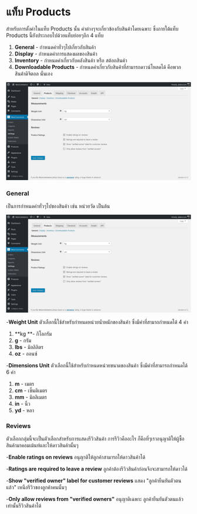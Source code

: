 # แท็บ Products

สำหรับการตั้งค่าในแท็บ Products นั้น ค่าต่างๆจะเกี่ยวข้องกับสินค้าโดยเฉพาะ ซึ่งภายใต้แท็บ Products นี้ยังประกอบไปด้วยแท็บย่อยๆอีก 4 แท็บ

1. **General** - กำหนดค่าทั่วๆไปเกี่ยวกับสินค้า
2. **Display** - กำหนดค่าการแสดงผลของสินค้า
3. **Inventory** - กำหนดค่าเกี่ยวกับคลังสินค้า หรือ สต้อกสินค้า
4. **Downloadable Products** - กำหนดค่าเกี่ยวกับสินค้าที่สามารถดาวน์โหลดได้ คือพวกสินค้าดิจิตอล นั่นเอง

![](/assets/2017-01-30_16-31-06.jpg)

### General

เป็นการกำหนดค่าทั่วๆไปของสินค้า เช่น หน่วยวัด เป็นต้น

![](/assets/2017-01-30_16-31-06.jpg)

-**Weight Unit** ตัวเลือกนี้ใช้สำหรับกำหนดหน่วยน้ำหนักของสินค้า ซึ่งมีค่าที่สามาถกำหนดได้ 4 ค่า

1. **kg **- กิโลกรัม
2. **g** - กรัม
3. **lbs** - มิลลิลิตร
4. **oz** - ออนซ์

-**Dimensions Unit** ตัวเลือกนี้ใช้สำหรับกำหนดหน่วยขนาดของสินค้า ซึ่งมีค่าที่สามารถกำหนดได้ 6 ค่า

1. **m** - เมตร
2. **cm** - เซ็นติเมตร
3. **mm** - มิลลิเมตร
4. **in** - นิ้ว
5. **yd** - หลา

### Reviews

ตัวเลือกกลุ่มนี้จะเป็นตัวเลือกสำหรับการแสดงรีวิวสินค้า การรีวิวคืออะไร ก็คือที่ๆเราอนุญาติให้ผู้ซื้อสินค้ามาคอมเม้นท์และให้ดาวสินค้านั้นๆ

-**Enable ratings on reviews** อนุญาติให้ลูกค้าสามารถให้ดาวสินค้าได้

-**Ratings are required to leave a review** ลูกค้าต้องรีวิวสินค้าก่อนจึงจะสามารถให้ดาวได้

-**Show "verified owner" label for customer reviews** แสดง "ลูกค้ายืนยันตัวตนแล้ว" เหนือรีวิวของลูกค้าคนนั้นๆ

-**Only allow reviews from "verified owners"** อนุญาติเฉพาะ ลูกค้ายืนยันตัวตนแล้ว เท่านั้นรีวิวสินค้าได้



















